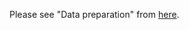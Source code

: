 Please see "Data preparation" from [here](https://github.com/bernardoleite/question-answering-t5-pytorch-lightning#readme).